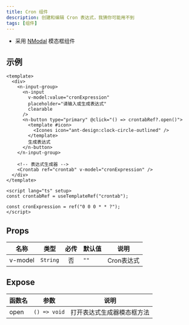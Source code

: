 ```yaml
---
title: Cron 组件
description: 创建和编辑 Cron 表达式，我猜你可能用不到
tags: [组件]
---
```


- 采用 [NModal](https://www.naiveui.com/zh-CN/os-theme/components/modal) 模态框组件

## 示例

```vue [vue]
<template>
  <div>
    <n-input-group>
      <n-input
        v-model:value="cronExpression"
        placeholder="请输入或生成表达式"
        clearable
      />
      <n-button type="primary" @click="() => crontabRef?.open()">
        <template #icon>
          <Icones icon="ant-design:clock-circle-outlined" />
        </template>
        生成表达式
      </n-button>
    </n-input-group>

    <!-- 表达式生成器 -->
    <Crontab ref="crontab" v-model="cronExpression" />
  </div>
</template>

<script lang="ts" setup>
const crontabRef = useTemplateRef("crontab");

const cronExpression = ref("0 0 0 * * ?");
</script>
```

## Props

| 名称 | 类型 | 必传 | 默认值 | 说明 |
| --- | --- | :--: | --- | --- |
| v-model | `String` | 否 | `""` | Cron表达式 |

## Expose

| 函数名 | 参数 | 说明 |
| --- | --- | --- |
| open | `() => void` | 打开表达式生成器模态框方法 |
